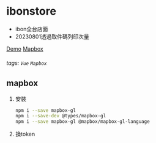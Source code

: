 # ibonstore

- ibon全台店面
- 20230801透過取件碼列印次量

[Demo](https://ingridkao.github.io/ibonstore)
[Mapbox](https://api.mapbox.com/styles/v1/ingridkao/clltkuivu009q01r72ifaav71.html?title=view&access_token=pk.eyJ1IjoiaW5ncmlka2FvIiwiYSI6ImNsbHRpYW9mMjB1cnkzbW9obmt3YTExN2MifQ.sq9S6qeIcdEyd14yHSr7Aw&zoomwheel=true&fresh=true#11.85/25.05878/121.53631)


###### tags: `Vue` `Mapbox`



## mapbox

1. 安裝
    ```sh
    npm i --save mapbox-gl
    npm i --save-dev @types/mapbox-gl
    npm i --save mapbox-gl @mapbox/mapbox-gl-language

    ```

2. 換token




